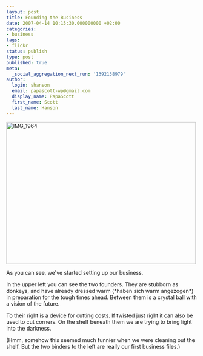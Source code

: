 ```yaml
---
layout: post
title: Founding the Business
date: 2007-04-14 10:15:30.000000000 +02:00
categories:
- business
tags:
- flickr
status: publish
type: post
published: true
meta:
  _social_aggregation_next_run: '1392138979'
author:
  login: shanson
  email: papascott-wp@gmail.com
  display_name: PapaScott
  first_name: Scott
  last_name: Hanson
---
```

<p><a href="http://www.flickr.com/photos/papascott/458505383/" title="Photo Sharing"><img src="1.static.flickr.com/211/458505383_869cae7c37.jpg" width="500" height="375" alt="IMG_1964" /></a></p>
<p>As you can see, we've started setting up our business. </p>
<p>In the upper left you can see the two founders. They are stubborn as donkeys, and have already dressed warm (*haben sich warm angezogen*) in preparation for the tough times ahead. Between them is a crystal ball with a vision of the future.</p>
<p>To their right is a device for cutting costs. If twisted just right it can also be used to cut corners. On the shelf beneath them we are trying to bring light into the darkness. </p>
<p>(Hmm, somehow this seemed much funnier when we were cleaning out the shelf. But the two binders to the left are really our first business files.)</p>
